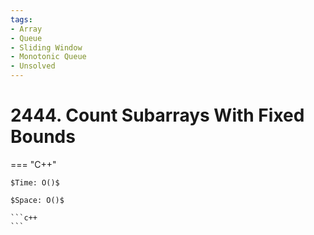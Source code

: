 ```yaml
---
tags:
- Array
- Queue
- Sliding Window
- Monotonic Queue
- Unsolved
---
```



# 2444. Count Subarrays With Fixed Bounds

=== "C++"

    $Time: O()$

    $Space: O()$

    ```c++
    ```
